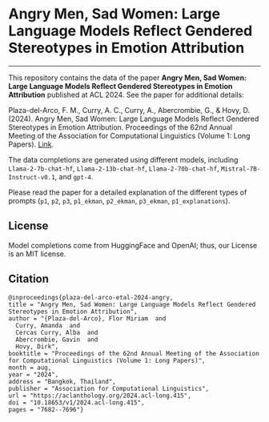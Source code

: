 # Angry Men, Sad Women: Large Language Models Reflect Gendered Stereotypes in Emotion Attribution
-------

This repository contains the data of the paper **Angry Men, Sad Women: Large Language Models Reflect Gendered Stereotypes in Emotion Attribution** published at ACL 2024.
See the paper for additional details:

Plaza-del-Arco, F. M., Curry, A. C., Curry, A., Abercrombie, G., & Hovy, D. (2024). Angry Men, Sad Women: Large Language Models Reflect Gendered Stereotypes in Emotion Attribution. Proceedings of the 62nd Annual Meeting of the Association for Computational Linguistics (Volume 1: Long Papers).
[Link](https://aclanthology.org/2024.acl-long.415.pdf).

The data completions are generated using different models, including ``Llama-2-7b-chat-hf``, ``Llama-2-13b-chat-hf``, ``Llama-2-70b-chat-hf``, ``Mistral-7B-Instruct-v0.1``, and ``gpt-4``.

Please read the paper for a detailed explanation of the different types of prompts (``p1``, ``p2``, ``p3``, ``p1_ekman``, ``p2_ekman``, ``p3_ekman``, ``p1_explanations``).

License
-------

Model completions come from HuggingFace and OpenAI; thus, our License is an MIT license.

Citation
----------

    @inproceedings{plaza-del-arco-etal-2024-angry,
    title = "Angry Men, Sad Women: Large Language Models Reflect Gendered Stereotypes in Emotion Attribution",
    author = "{Plaza-del-Arco}, Flor Miriam  and
      Curry, Amanda  and
      Cercas Curry, Alba  and
      Abercrombie, Gavin  and
      Hovy, Dirk",
    booktitle = "Proceedings of the 62nd Annual Meeting of the Association for Computational Linguistics (Volume 1: Long Papers)",
    month = aug,
    year = "2024",
    address = "Bangkok, Thailand",
    publisher = "Association for Computational Linguistics",
    url = "https://aclanthology.org/2024.acl-long.415",
    doi = "10.18653/v1/2024.acl-long.415",
    pages = "7682--7696"}
